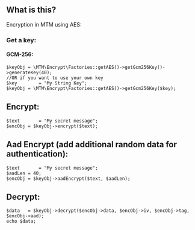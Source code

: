 ## What is this?

Encryption in MTM using AES:

### Get a key:

#### GCM-256:

```
$keyObj	= \MTM\Encrypt\Factories::getAES()->getGcm256Key()->generateKey(40);
//OR if you want to use your own key
$key		= "My String Key";
$keyObj	= \MTM\Encrypt\Factories::getAES()->getGcm256Key($key);
```

## Encrypt:

```
$text		= "My secret message";
$encObj	= $keyObj->encrypt($text);

```

## Aad Encrypt (add additional random data for authentication):

```
$text		= "My secret message";
$aadLen	= 40;
$encObj	= $keyObj->aadEncrypt($text, $aadLen);

```

## Decrypt:

```
$data	= $keyObj->decrypt($encObj->data, $encObj->iv, $encObj->tag, $encObj->aad);
echo $data;

```